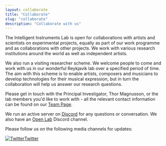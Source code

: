 ```yaml
---
layout: collaborate
title: "Collaborate"
slug: "collaborate"
description: "Collaborate with us"
---
```


The Intelligent Instruments Lab is open for collaborations with artists and scientists on experimental projects, equally as part of our work programme and as collaborations with other projects. We work with various research institutions around the world as well as independent artists. 

We also run a visiting researcher scheme. We welcome people to come and work with us in our wonderful Reykjavik lab over a specified period of time. The aim with this scheme is to enable artists, composers and musicians to develop technologies for their musical expression, but in turn the collaboration will help us answer our research questions. 

Please get in touch with the Principal Investigator, Thor Magnusson, or the lab members you'd like to work with - all the relevant contact information can be found on our <a href="/team">Team Page</a>.

We run an active server on <a href="https://discord.gg/fY9GYMebtJ">Discord</a> for any questions or conversation. We also have an <a href="https://discord.gg/UTFPmHgA">Open Lab</a> Discord channel. 

Please follow us on the following media channels for updates:


<a href="https://twitter.com/_iil_is/">
         <img alt="Twitter" src="images/logos/twitter.png">Twitter
      </a>